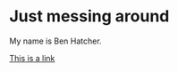 <!DOCTYPE html>
<body>


<h1>


<h1>Just messing around</h1>
<p>My name is Ben Hatcher.</p>
<a href="youtube.com">This is a link</a>
